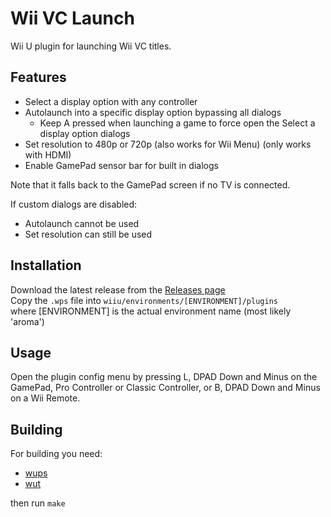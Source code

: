 # Wii VC Launch
Wii U plugin for launching Wii VC titles.

## Features
- Select a display option with any controller
- Autolaunch into a specific display option bypassing all dialogs
  - Keep A pressed when launching a game to force open the Select a display option dialogs
- Set resolution to 480p or 720p (also works for Wii Menu) (only works with HDMI)
- Enable GamePad sensor bar for built in dialogs

Note that it falls back to the GamePad screen if no TV is connected.

If custom dialogs are disabled:
- Autolaunch cannot be used
- Set resolution can still be used

## Installation
Download the latest release from the [Releases page](https://github.com/Lynx64/WiiVCLaunch/releases)<br/>
Copy the `.wps` file into `wiiu/environments/[ENVIRONMENT]/plugins`<br/>
where [ENVIRONMENT] is the actual environment name (most likely 'aroma')

## Usage
Open the plugin config menu by pressing L, DPAD Down and Minus on the GamePad, Pro Controller or Classic Controller, or B, DPAD Down and Minus on a Wii Remote.

## Building
For building you need:
- [wups](https://github.com/wiiu-env/WiiUPluginSystem)
- [wut](https://github.com/devkitPro/wut)

then run `make`
